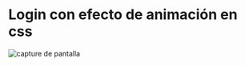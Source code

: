 # Login con efecto de animación en css


![capture de pantalla](https://user-images.githubusercontent.com/60881496/75115371-31ae0e00-5634-11ea-8630-9ab5753968b9.png)
